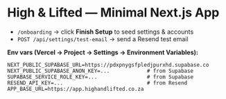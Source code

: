 # High & Lifted — Minimal Next.js App

- `/onboarding` → click **Finish Setup** to seed settings & accounts
- `POST /api/settings/test-email` → send a Resend test email

**Env vars (Vercel → Project → Settings → Environment Variables):**
```
NEXT_PUBLIC_SUPABASE_URL=https://pdxpnygsfpledjpurxhd.supabase.co
NEXT_PUBLIC_SUPABASE_ANON_KEY=...            # from Supabase
SUPABASE_SERVICE_ROLE_KEY=...                # from Supabase
RESEND_API_KEY=...                           # from Resend
APP_BASE_URL=https://app.highandlifted.co.za
```

